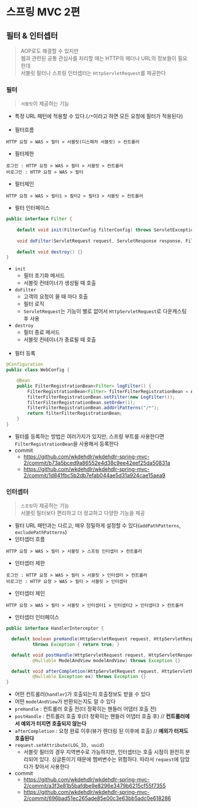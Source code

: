# 스프링 MVC 2편
## 필터 & 인터셉터
> AOP로도 해결할 수 있지만<br>
> 웹과 관련된 공통 관심사를 처리할 때는 HTTP의 헤더나 URL의 정보들이 필요한데<br>
> 서블릿 필터나 스프링 인터셉터는 `HttpServletRequest`를 제공한다
### 필터
> `서블릿`이 제공하는 기능
- 특정 URL 패턴에 적용할 수 있다.(`/*`이라고 하면 모든 요청에 필터가 적용된다)<br><br>
- 필터흐름
```
HTTP 요청 > WAS > 필터 > 서블릿(디스패처 서블릿) > 컨트롤러
```
- 필터제한
```
로그인 : HTTP 요청 > WAS > 필터 > 서블릿 > 컨트롤러
비로그인 : HTTP 요청 > WAS > 필터
```
- 필터체인
```
HTTP 요청 > WAS > 필터1 > 필터2 > 필터3 > 서블릿 > 컨트롤러
```
- 필터 인터페이스
```java
public interface Filter {
    
    default void init(FilterConfig filterConfig) throws ServletException {}
    
    void doFilter(ServletRequest request, ServletResponse response, FilterChain chain) throws IOException, ServletException ;
    
    default void destroy() {}
}
```
- `init`
    - 필터 초기화 메서드
    - 서블릿 컨테이너가 생성될 때 호출
- `doFilter`
    - 고객의 요청이 올 때 마다 호출
    - 필터 로직
    - `ServletRequest`는 기능이 별로 없어서 `HttpServletRequest`로 다운캐스팅 후 사용
- `destroy`
    - 필터 종료 메서드
    - 서블릿 컨테이너가 종료될 때 호출
<br><br>
- 필터 등록
```java
@Configuration
public class WebConfig {

    @Bean
    public FilterRegistrationBean<Filter> logFilter() {
        FilterRegistrationBean<Filter> filterFilterRegistrationBean = new FilterRegistrationBean<>();
        filterFilterRegistrationBean.setFilter(new LogFilter());
        filterFilterRegistrationBean.setOrder(1);
        filterFilterRegistrationBean.addUrlPatterns("/*");
        return filterFilterRegistrationBean;
    }
}

```
- 필터를 등록하는 방법은 여러가지가 있지만, 스프링 부트를 사용한다면 `FilterRegistrationBean`을 사용해서 등록한다
- commit
  - https://github.com/wkdehdlr/wkdehdlr-spring-mvc-2/commit/b73a5bced9a86552e4d38c9ee42eef25da50831a
  - https://github.com/wkdehdlr/wkdehdlr-spring-mvc-2/commit/1d841fbc5b2db7efab044ae5d31a924cae15aea9
### 인터셉터
> `스프링`이 제공하는 기능<br>
> 서블릿 필터보다 편리하고 더 정교하고 다양한 기능을 제공
- 필터 URL 패턴과는 다르고, 매우 정밀하게 설정할 수 있다(`addPathPatterns`, `excludePathPatterns`)
- 인터셉터 흐름
```
HTTP 요청 > WAS > 필터 > 서블릿 > 스프링 인터셉터 > 컨트롤러
```
- 인터셉터 제한
```
로그인 : HTTP 요청 > WAS > 필터 > 서블릿 > 인터셉터 > 컨트롤러
비로그인 : HTTP 요청 > WAS > 필터 > 서블릿 > 인터셉터
```
- 인터셉터 체인
```
HTTP 요청 > WAS > 필터 > 서블릿 > 인터셉터1 > 인터셉터2 > 인터셉터3 > 컨트롤러
```
- 인터셉터 인터페이스
```java
public interface HandlerInterceptor {

  default boolean preHandle(HttpServletRequest request, HttpServletResponse response, Object handler)
          throws Exception { return true; }

  default void postHandle(HttpServletRequest request, HttpServletResponse response, Object handler,
          @Nullable ModelAndView modelAndView) throws Exception {}

  default void afterCompletion(HttpServletRequest request, HttpServletResponse response, Object handler,
          @Nullable Exception ex) throws Exception {}
}
```
- 어떤 컨트롤러(`handler`)가 호출되는지 호출정보도 받을 수 있다
- 어떤 `modelAndView`가 반환되는지도 알 수 있다
- `preHandle` : 컨트롤러 호출 전(더 정확히는 핸들러 어댑터 호출 전)
- `postHandle` : 컨트롤러 호출 후(더 정확히는 핸들러 어댑터 호출 후) // **컨트롤러에서 예외가 터지면 호출되지 않는다**
- `afterCompletion` : 요청 완료 이후(뷰가 렌더링 된 이후에 호출) // **예외가 터져도 호출된다**
- `request.setAttribute(LOG_ID, uuid)`
  - 서블릿 필터의 경우 지역변수로 가능하지만, 인터셉터는 호출 시점이 완전히 분리되어 있다.
  싱글톤이기 때문에 멤버변수는 위험하다. 따라서 `request`에 담았다가 찾아서 사용한다
- commit
  - https://github.com/wkdehdlr/wkdehdlr-spring-mvc-2/commit/a3f3e81b5bafdbe9e8296e3479b6215cf55f7355
  - https://github.com/wkdehdlr/wkdehdlr-spring-mvc-2/commit/696bad51ec265ade85e00c3e63bb5adc0e618286
  